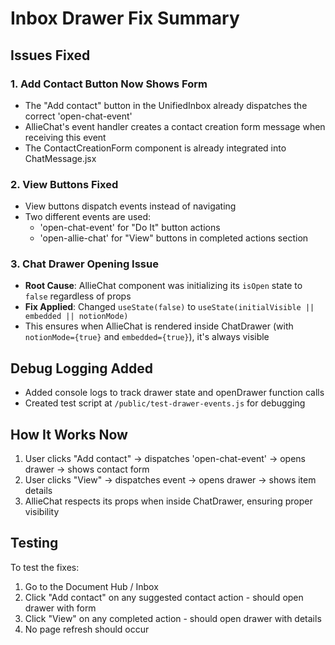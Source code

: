 # Inbox Drawer Fix Summary

## Issues Fixed

### 1. Add Contact Button Now Shows Form
- The "Add contact" button in the UnifiedInbox already dispatches the correct 'open-chat-event' 
- AllieChat's event handler creates a contact creation form message when receiving this event
- The ContactCreationForm component is already integrated into ChatMessage.jsx

### 2. View Buttons Fixed
- View buttons dispatch events instead of navigating
- Two different events are used:
  - 'open-chat-event' for "Do It" button actions
  - 'open-allie-chat' for "View" buttons in completed actions section

### 3. Chat Drawer Opening Issue
- **Root Cause**: AllieChat component was initializing its `isOpen` state to `false` regardless of props
- **Fix Applied**: Changed `useState(false)` to `useState(initialVisible || embedded || notionMode)`
- This ensures when AllieChat is rendered inside ChatDrawer (with `notionMode={true}` and `embedded={true}`), it's always visible

## Debug Logging Added
- Added console logs to track drawer state and openDrawer function calls
- Created test script at `/public/test-drawer-events.js` for debugging

## How It Works Now
1. User clicks "Add contact" → dispatches 'open-chat-event' → opens drawer → shows contact form
2. User clicks "View" → dispatches event → opens drawer → shows item details
3. AllieChat respects its props when inside ChatDrawer, ensuring proper visibility

## Testing
To test the fixes:
1. Go to the Document Hub / Inbox
2. Click "Add contact" on any suggested contact action - should open drawer with form
3. Click "View" on any completed action - should open drawer with details
4. No page refresh should occur